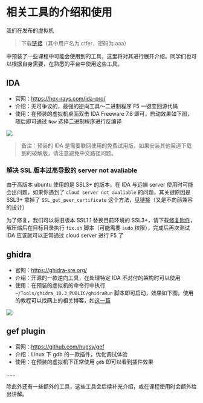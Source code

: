 # 相关工具的介绍和使用

我们在发布的虚拟机

> 下载[链接](https://pan.baidu.com/s/1lg4JZoYJwKj6ImuKdtv_Nw?pwd=AAAA)（其中用户名为 ctfer，密码为 aaa）

中预装了一些课程中可能会使用到的工具，这里将对其进行展开介绍。同学们也可以根据自身需要，在熟悉的平台中使用这些工具。

## IDA

- 官网：https://hex-rays.com/ida-pro/
- 介绍：无可争议的，最强的逆向工具～二进制程序 F5 一键变回源代码
- 使用：在预装的虚拟机桌面双击 IDA Freeware 7.6 即可，启动效果如下图，随后即可通过 `New` 选择二进制程序进行反编译

![](https://raw.githubusercontent.com/team-s2/summer_course_2023/master/docs/images/tool_pic_ida.png)

> 备注：预装的 IDA 是需要联网使用的免费试用版，如果安装其他渠道下载到的破解版，请注意避免中文路径问题。

### 解决 SSL 版本过高导致的 server not avaliable

由于高版本 ubuntu 使用的是 SSL3+ 的版本，在 IDA 与远端 server 使用时可能会出问题，如果你遇到了 `cloud server not avaliable` 的问题，其关键原因是 SSL3+ 拿掉了 `SSL_get_peer_certificate` 这个方法，[见链接](https://github.com/nodegit/nodegit/issues/1967#issuecomment-1429957927)（又是不向前兼容的设计）

为了修复，我们可以将旧版本 SSL1.1 替换目前环境的 SSL3+，请下载[修复附件](https://github.com/team-s2/summer_course_2023/raw/master/src/intro/lab0/fixf5.zip)，解压缩后在目标目录执行 `fix.sh` 脚本（可能需要 `sudo` 权限），完成后再次测试 IDA 应该就可以正常通过 cloud server 进行 F5 了


## ghidra

- 官网：https://ghidra-sre.org/
- 介绍：开源的一款逆向工具，在处理特定 IDA 不对付的架构时可以使用
- 使用：在预装的虚拟机的命令行中执行 `~/Tools/ghidra_10.3_PUBLIC/ghidraRun` 脚本即可启动，效果如下图，使用的教程可以找网上的相关博客，如[这一篇](https://zhuanlan.zhihu.com/p/59637690)

![](https://raw.githubusercontent.com/team-s2/summer_course_2023/master/docs/images/tool_pic_ghidra.png)


## gef plugin

- 官网：https://github.com/hugsy/gef
- 介绍：Linux 下 gdb 的一款插件，优化调试体验
- 使用：在预装的虚拟机下正常使用 `gdb` 即可以看到插件效果

……

除此外还有一些额外的工具，这些工具会后续补充介绍，或在课程使用时会额外给出讲解。

